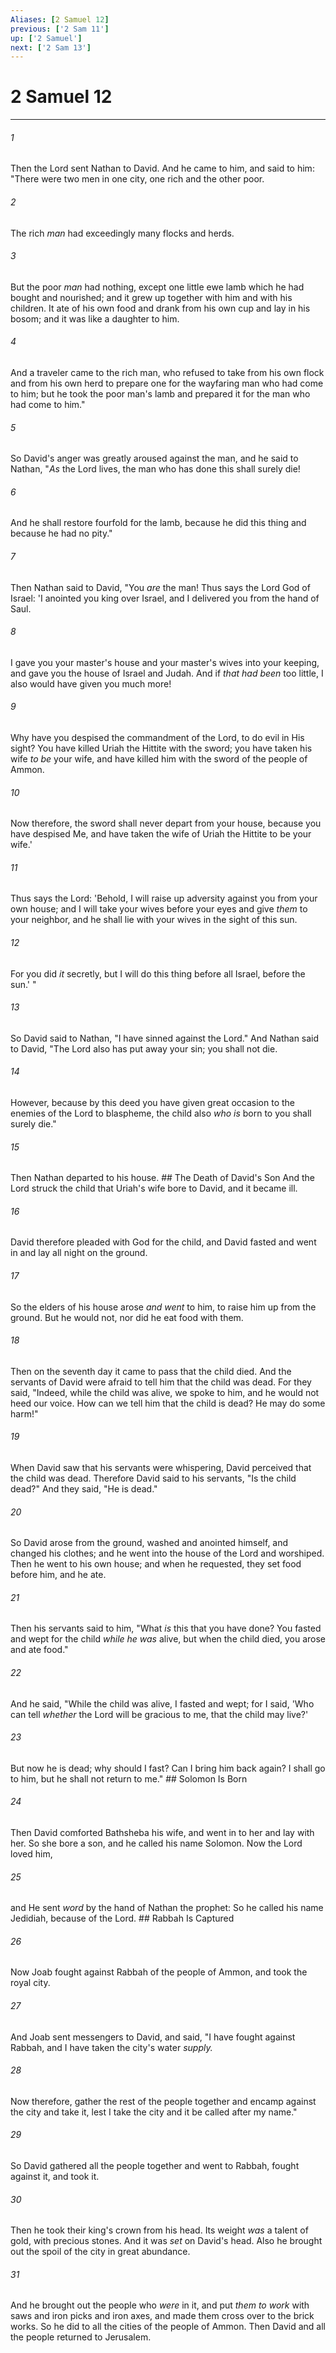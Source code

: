 ```yaml
---
Aliases: [2 Samuel 12]
previous: ['2 Sam 11']
up: ['2 Samuel']
next: ['2 Sam 13']
---
```

# 2 Samuel 12

***


###### 1 
Then the Lord sent Nathan to David. And he came to him, and said to him: "There were two men in one city, one rich and the other poor. 

###### 2 
The rich _man_ had exceedingly many flocks and herds. 

###### 3 
But the poor _man_ had nothing, except one little ewe lamb which he had bought and nourished; and it grew up together with him and with his children. It ate of his own food and drank from his own cup and lay in his bosom; and it was like a daughter to him. 

###### 4 
And a traveler came to the rich man, who refused to take from his own flock and from his own herd to prepare one for the wayfaring man who had come to him; but he took the poor man's lamb and prepared it for the man who had come to him." 

###### 5 
So David's anger was greatly aroused against the man, and he said to Nathan, "_As_ the Lord lives, the man who has done this shall surely die! 

###### 6 
And he shall restore fourfold for the lamb, because he did this thing and because he had no pity." 

###### 7 
Then Nathan said to David, "You _are_ the man! Thus says the Lord God of Israel: 'I anointed you king over Israel, and I delivered you from the hand of Saul. 

###### 8 
I gave you your master's house and your master's wives into your keeping, and gave you the house of Israel and Judah. And if _that had been_ too little, I also would have given you much more! 

###### 9 
Why have you despised the commandment of the Lord, to do evil in His sight? You have killed Uriah the Hittite with the sword; you have taken his wife _to be_ your wife, and have killed him with the sword of the people of Ammon. 

###### 10 
Now therefore, the sword shall never depart from your house, because you have despised Me, and have taken the wife of Uriah the Hittite to be your wife.' 

###### 11 
Thus says the Lord: 'Behold, I will raise up adversity against you from your own house; and I will take your wives before your eyes and give _them_ to your neighbor, and he shall lie with your wives in the sight of this sun. 

###### 12 
For you did _it_ secretly, but I will do this thing before all Israel, before the sun.' " 

###### 13 
So David said to Nathan, "I have sinned against the Lord." And Nathan said to David, "The Lord also has put away your sin; you shall not die. 

###### 14 
However, because by this deed you have given great occasion to the enemies of the Lord to blaspheme, the child also _who is_ born to you shall surely die." 

###### 15 
Then Nathan departed to his house. ## The Death of David's Son And the Lord struck the child that Uriah's wife bore to David, and it became ill. 

###### 16 
David therefore pleaded with God for the child, and David fasted and went in and lay all night on the ground. 

###### 17 
So the elders of his house arose _and went_ to him, to raise him up from the ground. But he would not, nor did he eat food with them. 

###### 18 
Then on the seventh day it came to pass that the child died. And the servants of David were afraid to tell him that the child was dead. For they said, "Indeed, while the child was alive, we spoke to him, and he would not heed our voice. How can we tell him that the child is dead? He may do some harm!" 

###### 19 
When David saw that his servants were whispering, David perceived that the child was dead. Therefore David said to his servants, "Is the child dead?" And they said, "He is dead." 

###### 20 
So David arose from the ground, washed and anointed himself, and changed his clothes; and he went into the house of the Lord and worshiped. Then he went to his own house; and when he requested, they set food before him, and he ate. 

###### 21 
Then his servants said to him, "What _is_ this that you have done? You fasted and wept for the child _while he was_ alive, but when the child died, you arose and ate food." 

###### 22 
And he said, "While the child was alive, I fasted and wept; for I said, 'Who can tell _whether_ the Lord will be gracious to me, that the child may live?' 

###### 23 
But now he is dead; why should I fast? Can I bring him back again? I shall go to him, but he shall not return to me." ## Solomon Is Born 

###### 24 
Then David comforted Bathsheba his wife, and went in to her and lay with her. So she bore a son, and he called his name Solomon. Now the Lord loved him, 

###### 25 
and He sent _word_ by the hand of Nathan the prophet: So he called his name Jedidiah, because of the Lord. ## Rabbah Is Captured 

###### 26 
Now Joab fought against Rabbah of the people of Ammon, and took the royal city. 

###### 27 
And Joab sent messengers to David, and said, "I have fought against Rabbah, and I have taken the city's water _supply._ 

###### 28 
Now therefore, gather the rest of the people together and encamp against the city and take it, lest I take the city and it be called after my name." 

###### 29 
So David gathered all the people together and went to Rabbah, fought against it, and took it. 

###### 30 
Then he took their king's crown from his head. Its weight _was_ a talent of gold, with precious stones. And it was _set_ on David's head. Also he brought out the spoil of the city in great abundance. 

###### 31 
And he brought out the people who _were_ in it, and put _them to work_ with saws and iron picks and iron axes, and made them cross over to the brick works. So he did to all the cities of the people of Ammon. Then David and all the people returned to Jerusalem.

